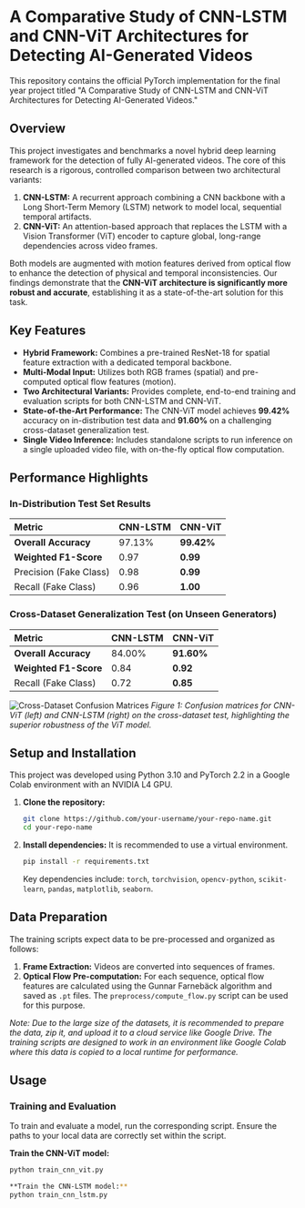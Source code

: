 # A Comparative Study of CNN-LSTM and CNN-ViT Architectures for Detecting AI-Generated Videos

This repository contains the official PyTorch implementation for the final year project titled "A Comparative Study of CNN-LSTM and CNN-ViT Architectures for Detecting AI-Generated Videos."

## Overview

This project investigates and benchmarks a novel hybrid deep learning framework for the detection of fully AI-generated videos. The core of this research is a rigorous, controlled comparison between two architectural variants:

1.  **CNN-LSTM:** A recurrent approach combining a CNN backbone with a Long Short-Term Memory (LSTM) network to model local, sequential temporal artifacts.
2.  **CNN-ViT:** An attention-based approach that replaces the LSTM with a Vision Transformer (ViT) encoder to capture global, long-range dependencies across video frames.

Both models are augmented with motion features derived from optical flow to enhance the detection of physical and temporal inconsistencies. Our findings demonstrate that the **CNN-ViT architecture is significantly more robust and accurate**, establishing it as a state-of-the-art solution for this task.

## Key Features

- **Hybrid Framework:** Combines a pre-trained ResNet-18 for spatial feature extraction with a dedicated temporal backbone.
- **Multi-Modal Input:** Utilizes both RGB frames (spatial) and pre-computed optical flow features (motion).
- **Two Architectural Variants:** Provides complete, end-to-end training and evaluation scripts for both CNN-LSTM and CNN-ViT.
- **State-of-the-Art Performance:** The CNN-ViT model achieves **99.42%** accuracy on in-distribution test data and **91.60%** on a challenging cross-dataset generalization test.
- **Single Video Inference:** Includes standalone scripts to run inference on a single uploaded video file, with on-the-fly optical flow computation.

## Performance Highlights

### In-Distribution Test Set Results

| Metric | CNN-LSTM | CNN-ViT |
| :--- | :--- | :--- |
| **Overall Accuracy** | 97.13% | **99.42%** |
| **Weighted F1-Score** | 0.97 | **0.99** |
| Precision (Fake Class) | 0.98 | **0.99** |
| Recall (Fake Class) | 0.96 | **1.00** |

### Cross-Dataset Generalization Test (on Unseen Generators)

| Metric | CNN-LSTM | CNN-ViT |
| :--- | :--- | :--- |
| **Overall Accuracy** | 84.00% | **91.60%** |
| **Weighted F1-Score**| 0.84 | **0.92** |
| Recall (Fake Class) | 0.72 | **0.85** |

![Cross-Dataset Confusion Matrices](path/to/your/cm_comparison_image.png)
*Figure 1: Confusion matrices for CNN-ViT (left) and CNN-LSTM (right) on the cross-dataset test, highlighting the superior robustness of the ViT model.*

## Setup and Installation

This project was developed using Python 3.10 and PyTorch 2.2 in a Google Colab environment with an NVIDIA L4 GPU.

1.  **Clone the repository:**
    ```bash
    git clone https://github.com/your-username/your-repo-name.git
    cd your-repo-name
    ```

2.  **Install dependencies:**
    It is recommended to use a virtual environment.
    ```bash
    pip install -r requirements.txt
    ```
    Key dependencies include: `torch`, `torchvision`, `opencv-python`, `scikit-learn`, `pandas`, `matplotlib`, `seaborn`.

## Data Preparation

The training scripts expect data to be pre-processed and organized as follows:

1.  **Frame Extraction:** Videos are converted into sequences of frames.
2.  **Optical Flow Pre-computation:** For each sequence, optical flow features are calculated using the Gunnar Farnebäck algorithm and saved as `.pt` files. The `preprocess/compute_flow.py` script can be used for this purpose.

*Note: Due to the large size of the datasets, it is recommended to prepare the data, zip it, and upload it to a cloud service like Google Drive. The training scripts are designed to work in an environment like Google Colab where this data is copied to a local runtime for performance.*

## Usage

### Training and Evaluation

To train and evaluate a model, run the corresponding script. Ensure the paths to your local data are correctly set within the script.

**Train the CNN-ViT model:**
```bash
python train_cnn_vit.py

**Train the CNN-LSTM model:**
python train_cnn_lstm.py
